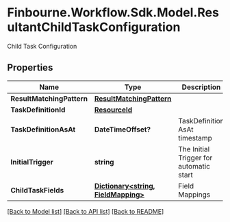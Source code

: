 # Finbourne.Workflow.Sdk.Model.ResultantChildTaskConfiguration
Child Task Configuration

## Properties

Name | Type | Description | Notes
------------ | ------------- | ------------- | -------------
**ResultMatchingPattern** | [**ResultMatchingPattern**](ResultMatchingPattern.md) |  | [optional] 
**TaskDefinitionId** | [**ResourceId**](ResourceId.md) |  | 
**TaskDefinitionAsAt** | **DateTimeOffset?** | TaskDefinition AsAt timestamp | [optional] 
**InitialTrigger** | **string** | The Initial Trigger for automatic start | [optional] 
**ChildTaskFields** | [**Dictionary&lt;string, FieldMapping&gt;**](FieldMapping.md) | Field Mappings | 

[[Back to Model list]](../README.md#documentation-for-models) [[Back to API list]](../README.md#documentation-for-api-endpoints) [[Back to README]](../README.md)


